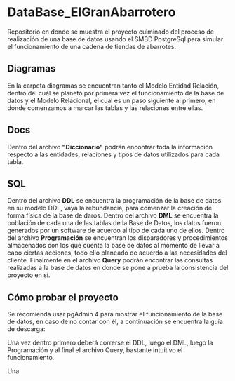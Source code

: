 # DataBase_ElGranAbarrotero
Repositorio en donde se muestra el proyecto culminado del proceso de realización de una base de datos usando el SMBD PostgreSql para simular el funcionamiento de una cadena de tiendas de abarrotes.

## Diagramas
En la carpeta diagramas se encuentran tanto el Modelo Entidad Relación, dentro del cuál se planetó por primera vez el funcionamiento de la base de datos y el Modelo Relacional, el cual es un paso siguiente al primero, en donde comenzamos a marcar las tablas y las relaciones entre ellas.

## Docs
Dentro del archivo **"Diccionario"** podrán encontrar toda la información respecto a las entidades, relaciones y tipos de datos utilizados para cada tabla.

## SQL 
Dentro del archivo **DDL** se encuentra la programación de la base de datos en su modelo DDL, vaya la rebundancia, para comenzar la creación de forma física de la base de daros.
Dentro del archivo **DML** se encuentra la población de cada una de las tablas de la Base de Datos, los datos fueron generados por un software de acuerdo al tipo de cada uno de ellos.
Dentro del archivo **Programación** se encuentran los disparadores y procedimientos almacenados con los que cuenta la base de datos al momento de llevar a cabo ciertas acciones, todo ello planeado de acuerdo a las necesidades del cliente.
Finalmente en el archivo **Query** podrán encontrar las consultas realizadas a la base de datos en donde se pone a prueba la consistencia del proyecto en sí.

## Cómo probar el proyecto
Se recomienda usar pgAdmin 4 para mostrar el funcionamiento de la base de datos, en caso de no contar con él, a continuación se encuentra la guía de descarga:

Una vez dentro primero deberá correrse el DDL, luego el DML, luego la Programación y al final el archivo Query, bastante intuitivo el funcionamiento.

Una
